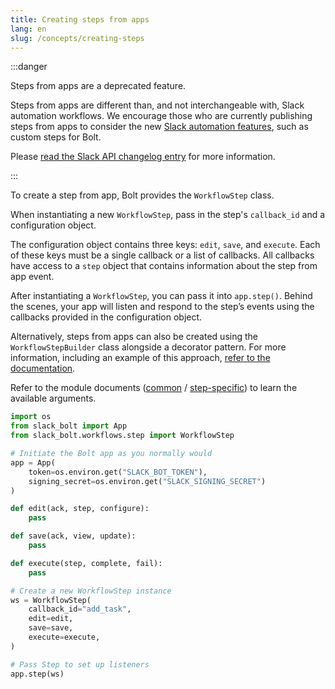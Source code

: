 ```yaml
---
title: Creating steps from apps
lang: en
slug: /concepts/creating-steps
---
```


:::danger

Steps from apps are a deprecated feature.

Steps from apps are different than, and not interchangeable with, Slack automation workflows. We encourage those who are currently publishing steps from apps to consider the new [Slack automation features](https://api.slack.com/automation), such as custom steps for Bolt.

Please [read the Slack API changelog entry](https://api.slack.com/changelog/2023-08-workflow-steps-from-apps-step-back) for more information.

:::

To create a step from app, Bolt provides the `WorkflowStep` class.

When instantiating a new `WorkflowStep`, pass in the step's `callback_id` and a configuration object.

The configuration object contains three keys: `edit`, `save`, and `execute`. Each of these keys must be a single callback or a list of callbacks. All callbacks have access to a `step` object that contains information about the step from app event.

After instantiating a `WorkflowStep`, you can pass it into `app.step()`. Behind the scenes, your app will listen and respond to the step’s events using the callbacks provided in the configuration object.

Alternatively, steps from apps can also be created using the `WorkflowStepBuilder` class alongside a decorator pattern. For more information, including an example of this approach, [refer to the documentation](https://tools.slack.dev/bolt-python/api-docs/slack_bolt/workflows/step/step.html#slack_bolt.workflows.step.step.WorkflowStepBuilder).

Refer to the module documents (<a href="https://tools.slack.dev/bolt-python/api-docs/slack_bolt/kwargs_injection/args.html">common</a> / <a href="https://tools.slack.dev/bolt-python/api-docs/slack_bolt/workflows/step/utilities/index.html">step-specific</a>) to learn the available arguments.

```python
import os
from slack_bolt import App
from slack_bolt.workflows.step import WorkflowStep

# Initiate the Bolt app as you normally would
app = App(
    token=os.environ.get("SLACK_BOT_TOKEN"),
    signing_secret=os.environ.get("SLACK_SIGNING_SECRET")
)

def edit(ack, step, configure):
    pass

def save(ack, view, update):
    pass

def execute(step, complete, fail):
    pass

# Create a new WorkflowStep instance
ws = WorkflowStep(
    callback_id="add_task",
    edit=edit,
    save=save,
    execute=execute,
)

# Pass Step to set up listeners
app.step(ws)
```
